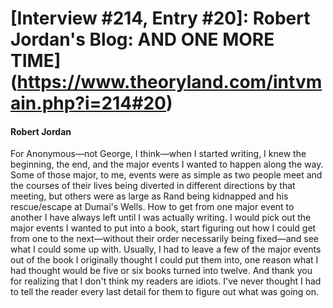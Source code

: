 # [Interview #214, Entry #20]: Robert Jordan's Blog: AND ONE MORE TIME](https://www.theoryland.com/intvmain.php?i=214#20)

#### Robert Jordan

For Anonymous—not George, I think—when I started writing, I knew the beginning, the end, and the major events I wanted to happen along the way. Some of those major, to me, events were as simple as two people meet and the courses of their lives being diverted in different directions by that meeting, but others were as large as Rand being kidnapped and his rescue/escape at Dumai's Wells. How to get from one major event to another I have always left until I was actually writing. I would pick out the major events I wanted to put into a book, start figuring out how I could get from one to the next—without their order necessarily being fixed—and see what I could some up with. Usually, I had to leave a few of the major events out of the book I originally thought I could put them into, one reason what I had thought would be five or six books turned into twelve. And thank you for realizing that I don't think my readers are idiots. I've never thought I had to tell the reader every last detail for them to figure out what was going on.

